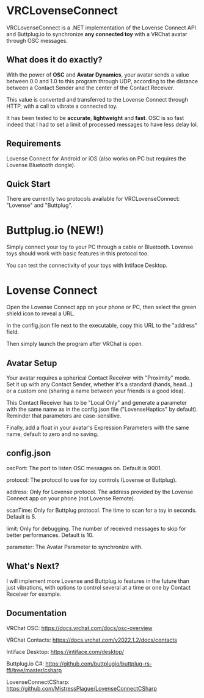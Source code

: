 # VRCLovenseConnect
VRCLovenseConnect is a .NET implementation of the Lovense Connect API and Buttplug.io to synchronize **any connected toy** with a VRChat avatar through OSC messages.

## What does it do exactly?
With the power of **OSC** and **Avatar Dynamics**, your avatar sends a value between 0.0 and 1.0 to this program through UDP, according to the distance between a Contact Sender and the center of the Contact Receiver.

This value is converted and transferred to the Lovense Connect through HTTP, with a call to vibrate a connected toy.

It has been tested to be **accurate**, **lightweight** and **fast**. OSC is so fast indeed that I had to set a limit of processed messages to have less delay lol.

## Requirements
Lovense Connect for Android or iOS (also works on PC but requires the Lovense Bluetooth dongle).

## Quick Start
There are currently two protocols available for VRCLovenseConnect: "Lovense" and "Buttplug".

# Buttplug.io (NEW!)
Simply connect your toy to your PC through a cable or Bluetooth. Lovense toys should work with basic features in this protocol too.

You can test the connectivity of your toys with Intiface Desktop.

# Lovense Connect
Open the Lovense Connect app on your phone or PC, then select the green shield icon to reveal a URL.

In the config.json file next to the executable, copy this URL to the "address" field.

Then simply launch the program after VRChat is open.

## Avatar Setup
Your avatar requires a spherical Contact Receiver with "Proximity" mode. Set it up with any Contact Sender, whether it's a standard (hands, head...) or a custom one (sharing a name between your friends is a good idea).

This Contact Receiver has to be "Local Only" and generate a parameter with the same name as in the config.json file ("LovenseHaptics" by default). Reminder that parameters are case-sensitive.

Finally, add a float in your avatar's Expression Parameters with the same name, default to zero and no saving.

## config.json
oscPort: The port to listen OSC messages on. Default is 9001.

protocol: The protocol to use for toy controls (Lovense or Buttplug).

address: Only for Lovense protocol. The address provided by the Lovense Connect app on your phone (not Lovense Remote).

scanTime: Only for Buttplug protocol. The time to scan for a toy in seconds. Default is 5.

limit: Only for debugging. The number of received messages to skip for better performances. Default is 10.

parameter: The Avatar Parameter to synchronize with.

## What's Next?
I will implement more Lovense and Buttplug.io features in the future than just vibrations, with options to control several at a time or one by Contact Receiver for example.

## Documentation
VRChat OSC: https://docs.vrchat.com/docs/osc-overview

VRChat Contacts: https://docs.vrchat.com/v2022.1.2/docs/contacts

Intiface Desktop: https://intiface.com/desktop/

Buttplug.io C#: https://github.com/buttplugio/buttplug-rs-ffi/tree/master/csharp

LovenseConnectCSharp: https://github.com/MistressPlague/LovenseConnectCSharp
